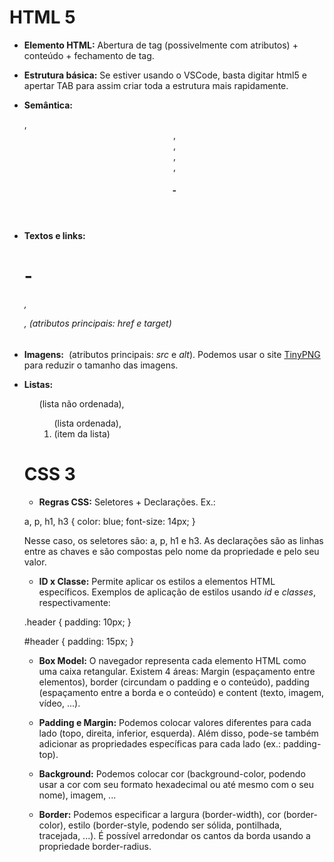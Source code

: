 # HTML 5

- **Elemento HTML:** Abertura de tag (possivelmente com atributos) + conteúdo + fechamento de tag.

- **Estrutura básica:** Se estiver usando o VSCode, basta digitar html5 e apertar TAB para assim criar toda a estrutura mais rapidamente. 

<!DOCTYPE html>
<html>
    <head>
        <meta>
        <title></title>
    </head>
    <body>
    </body>
</html>

- **Semântica:** <section>, <header>, <article>, <aside>, <footer>, <h1>-<h6>

- **Textos e links:** <h1>-<h6>, <p>, <a> (atributos principais: _href_ e _target_)

- **Imagens:** <img> (atributos principais: _src_ e _alt_). Podemos usar o site [TinyPNG](tinypng.com) para reduzir o tamanho das imagens.

- **Listas:** <ul> (lista não ordenada), <ol> (lista ordenada), <li> (item da lista)

# CSS 3

- **Regras CSS:** Seletores + Declarações. Ex.:

a, p, h1, h3 {
    color: blue;
    font-size: 14px;
}

Nesse caso, os seletores são: a, p, h1 e h3. As declarações são as linhas entre as chaves e são compostas pelo nome da propriedade e pelo seu valor.

- **ID x Classe:** Permite aplicar os estilos a elementos HTML específicos. Exemplos de aplicação de estilos usando *id* e *classes*, respectivamente:

.header {
    padding: 10px;
}

#header {
    padding: 15px;
}

- **Box Model:** O navegador representa cada elemento HTML como uma caixa retangular. Existem 4 áreas: Margin (espaçamento entre elementos), border (circundam o padding e o conteúdo), padding (espaçamento entre a borda e o conteúdo) e content (texto, imagem, vídeo, ...).

- **Padding e Margin:** Podemos colocar valores diferentes para cada lado (topo, direita, inferior, esquerda). Além disso, pode-se também adicionar as propriedades específicas para cada lado (ex.: padding-top).

- **Background:** Podemos colocar cor (background-color, podendo usar a cor com seu formato hexadecimal ou até mesmo com o seu nome), imagem, ...

- **Border:** Podemos especificar a largura (border-width), cor (border-color), estilo (border-style, podendo ser sólida, pontilhada, tracejada, ...). É possível arredondar os cantos da borda usando a propriedade border-radius.